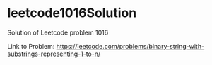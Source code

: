# leetcode1016Solution
Solution of Leetcode problem 1016

Link to Problem: https://leetcode.com/problems/binary-string-with-substrings-representing-1-to-n/
